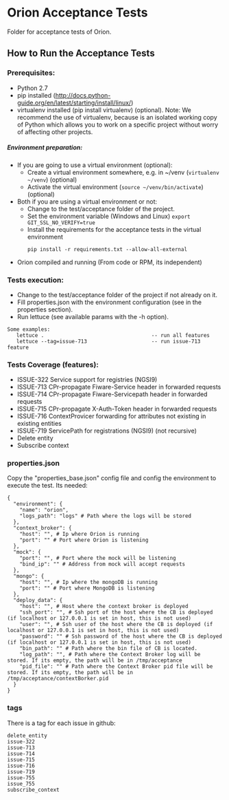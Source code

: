 # Orion Acceptance Tests

Folder for acceptance tests of Orion.

## How to Run the Acceptance Tests

### Prerequisites:

- Python 2.7
- pip installed (http://docs.python-guide.org/en/latest/starting/install/linux/)
- virtualenv installed (pip install virtualenv) (optional).
Note: We recommend the use of virtualenv, because is an isolated working copy of Python which allows you to work on a specific project without worry of affecting other projects.

##### Environment preparation:

- If you are going to use a virtual environment (optional):
  * Create a virtual environment somewhere, e.g. in ~/venv (`virtualenv ~/venv`) (optional)
  * Activate the virtual environment (`source ~/venv/bin/activate`) (optional)
- Both if you are using a virtual environment or not:
  * Change to the test/acceptance folder of the project.
  * Set the environment variable (Windows and Linux) `export GIT_SSL_NO_VERIFY=true`
  * Install the requirements for the acceptance tests in the virtual environment
     ```
     pip install -r requirements.txt --allow-all-external
     ```
- Orion compiled and running (From code or RPM, its independent)

### Tests execution:

- Change to the test/acceptance folder of the project if not already on it.
- Fill properties.json with the environment configuration (see in the properties section).
- Run lettuce (see available params with the -h option).

```
Some examples:
   lettuce .                                   -- run all features
   lettuce --tag=issue-713                     -- run issue-713 feature
```

### Tests Coverage (features):

- ISSUE-322 Service support for registries (NGSI9)
- ISSUE-713 CPr-propagate Fiware-Service header in forwarded requests
- ISSUE-714 CPr-propagate Fiware-Servicepath header in forwarded requests
- ISSUE-715 CPr-propagate X-Auth-Token header in forwarded requests
- ISSUE-716 ContextProvicer forwarding for attributes not existing in existing entities
- ISSUE-719 ServicePath for registrations (NGSI9) (not recursive)
- Delete entity
- Subscribe context

### properties.json

Copy the "properties_base.json" config file and config the environment to execute the test.
Its needed:
```
{
  "environment": {
    "name": "orion",
    "logs_path": "logs" # Path where the logs will be stored
  },
  "context_broker": {
    "host": "", # Ip where Orion is running
    "port": "" # Port where Orion is listening
  },
  "mock": {
    "port": "", # Port where the mock will be listening
    "bind_ip": "" # Address from mock will accept requests
  },
  "mongo": {
    "host": "", # Ip where the mongoDB is running
    "port": "" # Port where MongoDB is listening
  },
  "deploy_data": {
    "host": "", # Host where the context broker is deployed
    "ssh_port": "", # Ssh port of the host where the CB is deployed (if localhost or 127.0.0.1 is set in host, this is not used)
    "user": "", # Ssh user of the host where the CB is deployed (if localhost or 127.0.0.1 is set in host, this is not used)
    "password": "" # Ssh password of the host where the CB is deployed (if localhost or 127.0.0.1 is set in host, this is not used)
    "bin_path": "" # Path where the bin file of CB is located.
    "log_path": "", # Path where the Context Broker log will be stored. If its empty, the path will be in /tmp/acceptance
    "pid_file": "" # Path where the Context Broker pid file will be stored. If its empty, the path will be in /tmp/acceptance/contextBorker.pid
  }
}
```


### tags

There is a tag for each issue in github:

```
delete_entity
issue-322
issue-713
issue-714
issue-715
issue-716
issue-719
issue-755
issue_755
subscribe_context
```

